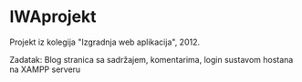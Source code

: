 # IWAprojekt

Projekt iz kolegija "Izgradnja web aplikacija", 2012.

Zadatak: Blog stranica sa sadržajem, komentarima, login sustavom hostana na XAMPP serveru
